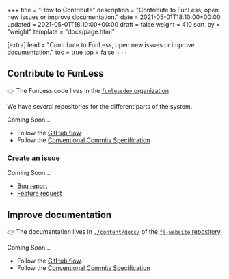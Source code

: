 +++
title = "How to Contribute"
description = "Contribute to FunLess, open new issues or improve documentation."
date = 2021-05-01T18:10:00+00:00
updated = 2021-05-01T18:10:00+00:00
draft = false
weight = 410
sort_by = "weight"
template = "docs/page.html"

[extra]
lead = "Contribute to FunLess, open new issues or improve documentation."
toc = true
top = false
+++

## Contribute to FunLess

👉 The FunLess code lives in the [`funlessdev` organization](https://github.com/funlessdev/)

We have several repositories for the different parts of the system.

Coming Soon...

- Follow the [GitHub flow](https://guides.github.com/introduction/flow/).
- Follow the [Conventional Commits Specification](https://www.conventionalcommits.org/en/v1.0.0/)

### Create an issue

Coming Soon...

- [Bug report](https://github.com/funlessdev/issues/new?template=bug-report---.md)
- [Feature request](https://github.com/funlessdev/issues/new?template=feature-request---.md)

## Improve documentation

👉 The documentation lives in [`./content/docs/`](https://github.com/funlessdev/fl-website/tree/master/content/docs)
of the [`fl-website` repository](https://github.com/funlessdev/fl-website).

Coming Soon...

- Follow the [GitHub flow](https://guides.github.com/introduction/flow/).
- Follow the [Conventional Commits Specification](https://www.conventionalcommits.org/en/v1.0.0/)
